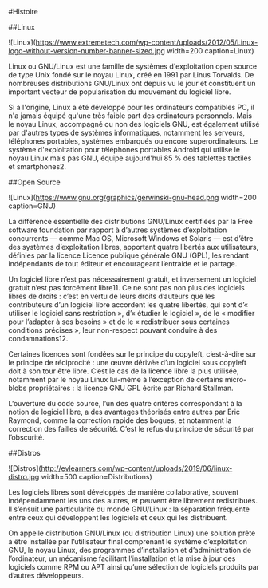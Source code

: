 
#Histoire

##Linux

![Linux](https://www.extremetech.com/wp-content/uploads/2012/05/Linux-logo-without-version-number-banner-sized.jpg width=200 caption=Linux)

Linux ou GNU/Linux est une famille de systèmes d'exploitation open source de type Unix fondé sur le noyau Linux, créé en 1991 par Linus Torvalds. De nombreuses distributions GNU/Linux ont depuis vu le jour et constituent un important vecteur de popularisation du mouvement du logiciel libre.

Si à l'origine, Linux a été développé pour les ordinateurs compatibles PC, il n'a jamais équipé qu'une très faible part des ordinateurs personnels. Mais le noyau Linux, accompagné ou non des logiciels GNU, est également utilisé par d'autres types de systèmes informatiques, notamment les serveurs, téléphones portables, systèmes embarqués ou encore superordinateurs. Le système d'exploitation pour téléphones portables Android qui utilise le noyau Linux mais pas GNU, équipe aujourd'hui 85 % des tablettes tactiles et smartphones2. 


##Open Source

![Linux](https://www.gnu.org/graphics/gerwinski-gnu-head.png width=200 caption=GNU)

La différence essentielle des distributions GNU/Linux certifiées par la Free software foundation par rapport à d’autres systèmes d’exploitation concurrents — comme Mac OS, Microsoft Windows et Solaris — est d’être des systèmes d’exploitation libres, apportant quatre libertés aux utilisateurs, définies par la licence Licence publique générale GNU (GPL), les rendant indépendants de tout éditeur et encourageant l’entraide et le partage.

Un logiciel libre n’est pas nécessairement gratuit, et inversement un logiciel gratuit n’est pas forcément libre11. Ce ne sont pas non plus des logiciels libres de droits : c’est en vertu de leurs droits d’auteurs que les contributeurs d’un logiciel libre accordent les quatre libertés, qui sont d’« utiliser le logiciel sans restriction », d’« étudier le logiciel », de le « modifier pour l’adapter à ses besoins » et de le « redistribuer sous certaines conditions précises », leur non-respect pouvant conduire à des condamnations12.

Certaines licences sont fondées sur le principe du copyleft, c’est-à-dire sur le principe de réciprocité : une œuvre dérivée d’un logiciel sous copyleft doit à son tour être libre. C’est le cas de la licence libre la plus utilisée, notamment par le noyau Linux lui-même à l’exception de certains micro-blobs propriétaires : la licence GNU GPL écrite par Richard Stallman.

L’ouverture du code source, l’un des quatre critères correspondant à la notion de logiciel libre, a des avantages théorisés entre autres par Eric Raymond, comme la correction rapide des bogues, et notamment la correction des failles de sécurité. C’est le refus du principe de sécurité par l’obscurité. 


##Distros

![Distros](http://evlearners.com/wp-content/uploads/2019/06/linux-distro.jpg width=500 caption=Distributions)

Les logiciels libres sont développés de manière collaborative, souvent indépendamment les uns des autres, et peuvent être librement redistribués. Il s’ensuit une particularité du monde GNU/Linux : la séparation fréquente entre ceux qui développent les logiciels et ceux qui les distribuent.

On appelle distribution GNU/Linux (ou distribution Linux) une solution prête à être installée par l’utilisateur final comprenant le système d’exploitation GNU, le noyau Linux, des programmes d’installation et d’administration de l’ordinateur, un mécanisme facilitant l’installation et la mise à jour des logiciels comme RPM ou APT ainsi qu’une sélection de logiciels produits par d’autres développeurs. 








